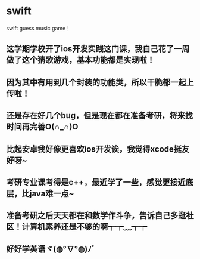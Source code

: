 # swift
swift  guess  music game！
## 这学期学校开了ios开发实践这门课，我自己花了一周做了这个猜歌游戏，基本功能都是实现啦！
## 因为其中有用到几个封装的功能类，所以干脆都一起上传啦！
## 还是存在好几个bug，但是现在都在准备考研，将来找时间再完善O(∩_∩)O
## 比起安卓我好像更喜欢ios开发诶，我觉得xcode挺友好呀~
## 考研专业课考得是c++，最近学了一些，感觉更接近底层，比java难一点~
## 准备考研之后天天都在和数学作斗争，告诉自己多逛社区！计算机素养还是不够的啊┭┮﹏┭┮
## 好好学英语ヾ(◍°∇°◍)ﾉﾞ
